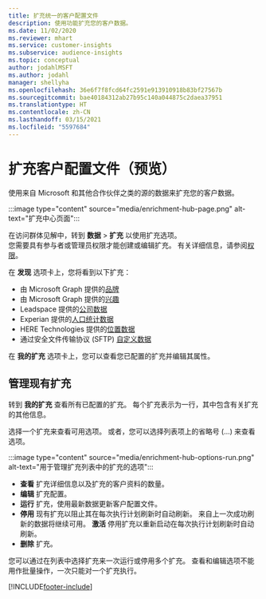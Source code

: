 ```yaml
---
title: 扩充统一的客户配置文件
description: 使用功能扩充您的客户数据。
ms.date: 11/02/2020
ms.reviewer: mhart
ms.service: customer-insights
ms.subservice: audience-insights
ms.topic: conceptual
author: jodahlMSFT
ms.author: jodahl
manager: shellyha
ms.openlocfilehash: 36e6f7f8fcd64fc2591e913910918b83bf27567b
ms.sourcegitcommit: bae40184312ab27b95c140a044875c2daea37951
ms.translationtype: HT
ms.contentlocale: zh-CN
ms.lasthandoff: 03/15/2021
ms.locfileid: "5597684"
---
```

# <a name="enrichment-for-customer-profiles-preview"></a>扩充客户配置文件（预览）

使用来自 Microsoft 和其他合作伙伴之类的源的数据来扩充您的客户数据。

:::image type="content" source="media/enrichment-hub-page.png" alt-text="扩充中心页面":::

在访问群体见解中，转到 **数据** > **扩充** 以使用扩充选项。    
您需要具有参与者或管理员权限才能创建或编辑扩充。 有关详细信息，请参阅[权限](permissions.md)。

在 **发现** 选项卡上，您将看到以下扩充：

- 由 Microsoft Graph 提供的[品牌](enrichment-microsoft-graph.md)
- 由 Microsoft Graph 提供的[兴趣](enrichment-microsoft-graph.md)
- Leadspace 提供的[公司数据](enrichment-leadspace.md)
- Experian 提供的[人口统计数据](enrichment-experian.md)
- HERE Technologies 提供的[位置数据](enrichment-here.md)
- 通过安全文件传输协议 (SFTP) [自定义数据](enrichment-SFTP-custom-import.md)

在 **我的扩充** 选项卡上，您可以查看您已配置的扩充并编辑其属性。

## <a name="manage-existing-enrichments"></a>管理现有扩充

转到 **我的扩充** 查看所有已配置的扩充。 每个扩充表示为一行，其中包含有关扩充的其他信息。

选择一个扩充来查看可用选项。 或者，您可以选择列表项上的省略号 (...) 来查看选项。

:::image type="content" source="media/enrichment-hub-options-run.png" alt-text="用于管理扩充列表中的扩充的选项":::

- **查看** 扩充详细信息以及扩充的客户资料的数量。
- **编辑** 扩充配置。
- **运行** 扩充，使用最新数据更新客户配置文件。
- **停用** 现有扩充以阻止其在每次执行计划刷新时自动刷新。 来自上一次成功刷新的数据将继续可用。 **激活** 停用扩充以重新启动在每次执行计划刷新时自动刷新。
- **删除** 扩充。

您可以通过在列表中选择扩充来一次运行或停用多个扩充。 查看和编辑选项不能用作批量操作，一次只能对一个扩充执行。


[!INCLUDE[footer-include](../includes/footer-banner.md)]
